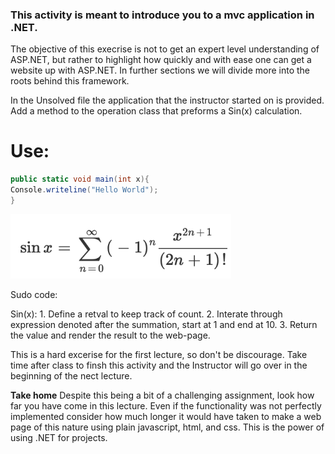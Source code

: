 ### This activity is meant to introduce you to a mvc application in .NET.
The objective of this execrise is not to get an expert level understanding of ASP.NET, but rather to highlight how quickly and with ease
one can get a website up with ASP.NET. In further sections we will divide more into the roots behind this framework.


In the Unsolved file the application that the instructor started on is provided. Add a method to the operation class that preforms a Sin(x)
calculation.

# **Use:**

 ```c#
 public static void main(int x){
 Console.writeline("Hello World");
 }

 ```
![Sinx](1/Activites/Stu_ASPMVC_app/Resource/sinx.PNG)
 

Sudo code:
  
  Sin(x):
    1. Define a retval to keep track of count.
    2. Interate through expression denoted after the summation, start at 1 and end at 10.
    3. Return the value and render the result to the web-page.
    
    
  This is a hard excerise for the first lecture, so don't be discourage. Take time after class to finsh this activity and the Instructor will go
  over in the beginning of the nect lecture.
  
  **Take home**
  Despite this being a bit of a challenging assignment, look how far you have come in this lecture. Even if the functionality was not perfectly 
  implemented consider how much longer it would have taken to make a web page of this nature using plain javascript, html, and css. This is the power
  of using .NET for projects. 
